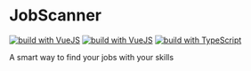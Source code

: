 # JobScanner

[![build with VueJS](https://img.shields.io/badge/Build%20With-Python-3776AB?style=flat&logo=python)](#)
[![build with VueJS](https://img.shields.io/badge/Build%20With-Vue.js-4FC08D?style=flat&logo=vue.js)](#)
[![build with TypeScript](https://img.shields.io/badge/Build%20With-TypeScript-007ACC?style=flat&logo=typescript)](#)

A smart way to find your jobs with your skills
